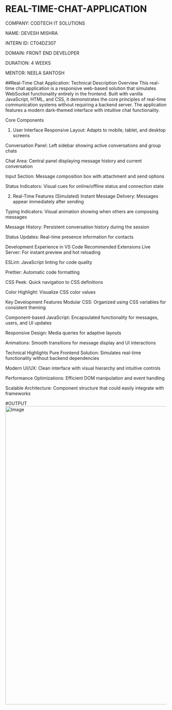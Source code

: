 # REAL-TIME-CHAT-APPLICATION

COMPANY: CODTECH IT SOLUTIONS

NAME: DEVESH MISHRA

INTERN ID: CT04DZ307

DOMAIN: FRONT END DEVELOPER

DURATION: 4 WEEKS

MENTOR: NEELA SANTOSH

##Real-Time Chat Application: Technical Description
Overview
This real-time chat application is a responsive web-based solution that simulates WebSocket functionality entirely in the frontend. Built with vanilla JavaScript, HTML, and CSS, it demonstrates the core principles of real-time communication systems without requiring a backend server. The application features a modern dark-themed interface with intuitive chat functionality.

Core Components
1. User Interface
Responsive Layout: Adapts to mobile, tablet, and desktop screens

Conversation Panel: Left sidebar showing active conversations and group chats

Chat Area: Central panel displaying message history and current conversation

Input Section: Message composition box with attachment and send options

Status Indicators: Visual cues for online/offline status and connection state

2. Real-Time Features (Simulated)
Instant Message Delivery: Messages appear immediately after sending

Typing Indicators: Visual animation showing when others are composing messages

Message History: Persistent conversation history during the session

Status Updates: Real-time presence information for contacts

Development Experience in VS Code
Recommended Extensions
Live Server: For instant preview and hot reloading

ESLint: JavaScript linting for code quality

Prettier: Automatic code formatting

CSS Peek: Quick navigation to CSS definitions

Color Highlight: Visualize CSS color values

Key Development Features
Modular CSS: Organized using CSS variables for consistent theming

Component-based JavaScript: Encapsulated functionality for messages, users, and UI updates

Responsive Design: Media queries for adaptive layouts

Animations: Smooth transitions for message display and UI interactions

Technical Highlights
Pure Frontend Solution: Simulates real-time functionality without backend dependencies

Modern UI/UX: Clean interface with visual hierarchy and intuitive controls

Performance Optimizations: Efficient DOM manipulation and event handling

Scalable Architecture: Component structure that could easily integrate with frameworks

#OUTPUT
<img width="1919" height="930" alt="Image" src="https://github.com/user-attachments/assets/401c473a-94f6-49f4-9f82-96e8b9b5166b" />
